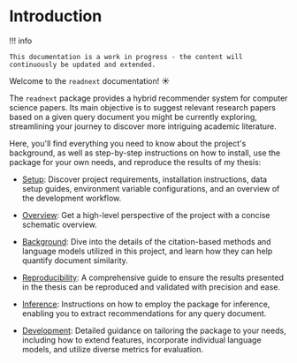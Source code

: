# Introduction

!!! info

    This documentation is a work in progress - the content will continuously be updated and extended.

Welcome to the `readnext` documentation! ☀️

The `readnext` package provides a hybrid recommender system for computer science papers.
Its main objective is to suggest relevant research papers based on a given query document you might be currently exploring, streamlining your journey to discover more intriguing academic literature.

Here, you'll find everything you need to know about the project's background, as well as step-by-step instructions on how to install, use the package for your own needs, and reproduce the results of my thesis:

- [Setup](setup.md): Discover project requirements, installation instructions, data setup guides, environment variable configurations, and an overview of the development workflow.

- [Overview](overview.md): Get a high-level perspective of the project with a concise schematic overview.

- [Background](background.md): Dive into the details of the citation-based methods and language models utilized in this project, and learn how they can help quantify document similarity.

- [Reproducibility](reproducibility.md): A comprehensive guide to ensure the results presented in the thesis can be reproduced and validated with precision and ease.

- [Inference](inference.md): Instructions on how to employ the package for inference, enabling you to extract recommendations for any query document.

- [Development](development.md): Detailed guidance on tailoring the package to your needs, including how to extend features, incorporate individual language models, and utilize diverse metrics for evaluation.
